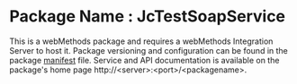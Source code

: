 # Package Name : JcTestSoapService
This is a webMethods package and requires a webMethods Integration Server to host it. Package versioning and configuration can be found in the package [manifest](./JcTestSoapService/manifest.v3) file. Service and API documentation is available on the package's home page http://&lt;server&gt;:&lt;port&gt;/&lt;packagename>.